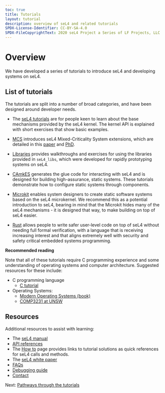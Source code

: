 ```yaml
---
toc: true
title: Tutorials
layout: tutorial
description: overview of seL4 and related tutorials
SPDX-License-Identifier: CC-BY-SA-4.0
SPDX-FileCopyrightText: 2020 seL4 Project a Series of LF Projects, LLC.
---
```

# Overview

We have developed a series of tutorials to introduce seL4 and developing systems on seL4.

## List of tutorials
The tutorials are split into a number of broad categories, and have been designed around developer needs.

- The [seL4 tutorials](setting-up.md) are for people keen to learn about the base mechanisms provided by the seL4 kernel. The kernel API is explained with short exercises that show basic examples.

- [MCS](mcs) introduces seL4 Mixed-Criticality System extensions, which are detailed in this [paper](https://trustworthy.systems/publications/full_text/Lyons_MAH_18.pdf) and [PhD](https://github.com/pingerino/phd/blob/master/phd.pdf).

- [Libraries](libraries-1) provides walkthroughs and exercises for using the libraries provided in `seL4_libs`, which were developed for rapidly prototyping systems on seL4.

- [CAmkES](hello-camkes-0) generates the glue code for interacting with seL4 and is designed for building high-assurance, static systems. These tutorials demonstrate how to configure static systems through components.

- [Microkit](https://trustworthy.systems/projects/microkit/tutorial/) enables system designers to create static software systems based on the seL4 microkernel. We recommend this as a potential introduction to seL4, bearing in mind that the Microkit hides many of the seL4 mechanisms - it is designed that way, to make building on top of seL4 easier.

- [Rust](https://github.com/seL4/rust-sel4) allows people to write safer user-level code on top of seL4 without needing full formal verification, with a language that is receiving increasing interest and that aligns extremely well with security and safety critical embedded systems programming.

**Recommended reading**

Note that all of these tutorials require C programming
experience and some understanding of operating systems and computer
architecture.  Suggested resources for these include:

- C programming language
	- [C tutorial](https://www.cprogramming.com/tutorial/c-tutorial.html)
- Operating Systems:
	- [Modern Operating Systems (book)](https://www.amazon.com/Modern-Operating-Systems-Andrew-Tanenbaum/dp/013359162X)
	- [COMP3231 at UNSW](http://www.cse.unsw.edu.au/~cs3231)

## Resources
Additional resources to assist with learning:
- The [seL4 manual](https://sel4.systems/Info/Docs/seL4-manual-latest.pdf)
- [API references](../../projects/sel4/api-doc)
- The [How to](how-to) page provides links to tutorial solutions as quick references for seL4 calls and methods.
- The [seL4 white paper](https://sel4.systems/About/seL4-whitepaper.pdf)
- [FAQs](https://sel4.systems/About/FAQ.html)
- [Debugging guide](../../projects/sel4-tutorials/debugging-guide)
- [Contact](../../Resources#contact)

<p>
    Next: <a href="pathways">Pathways through the tutorials</a>
</p>